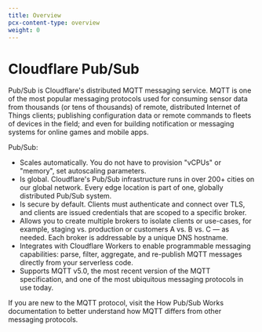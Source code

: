```yaml
---
title: Overview
pcx-content-type: overview
weight: 0
---
```


# Cloudflare Pub/Sub

Pub/Sub is Cloudflare's distributed MQTT messaging service. MQTT is one of the most popular messaging protocols used for consuming sensor data from thousands (or tens of thousands) of remote, distributed Internet of Things clients; publishing configuration data or remote commands to fleets of devices in the field; and even for building notification or messaging systems for online games and mobile apps.

Pub/Sub:

- Scales automatically. You do not have to provision "vCPUs" or "memory", set autoscaling parameters.
- Is global. Cloudflare's Pub/Sub infrastructure runs in over 200+ cities on our global network. Every edge location is part of one, globally distributed Pub/Sub system.
- Is secure by default. Clients must authenticate and connect over TLS, and clients are issued credentials that are scoped to a specific broker.
- Allows you to create multiple brokers to isolate clients or use-cases, for example, staging vs. production or customers A vs. B vs. C — as needed. Each broker is addressable by a unique DNS hostname.
- Integrates with Cloudflare Workers to enable programmable messaging capabilities: parse, filter, aggregate, and re-publish MQTT messages directly from your serverless code. 
- Supports MQTT v5.0, the most recent version of the MQTT specification, and one of the most ubiquitous messaging protocols in use today.

If you are new to the MQTT protocol, visit the How Pub/Sub Works documentation to better understand how MQTT differs from other messaging protocols.
